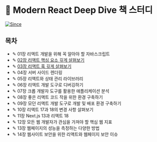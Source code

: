 # 📖 Modern React Deep Dive 책 스터디

[![Since](https://img.shields.io/badge/since-23.12.20-6A5ACD.svg?&edge_flat=false)](https://github.com/yeonju0110/typescript-study)

## 목차

- ✎ 01장 리액트 개발을 위해 꼭 알아야 할 자바스크립트
- ✎ [02장 리액트 핵심 요소 깊게 살펴보기](/modern-react-deep-dive/02-리액트-핵심-요소-깊게-살펴보기/)
- ✎ [03장 리액트 훅 깊게 살펴보기](/modern-react-deep-dive/03-리액트-훅-깊게-살펴보기/)
- ✎ 04장 서버 사이드 렌더링
- ✎ 05장 리액트와 상태 관리 라이브러리
- ✎ 06장 리액트 개발 도구로 디버깅하기
- ✎ 07장 크롭 개발자 도구를 활용한 애플리케이션 분석
- ✎ 08장 좋은 리액트 코드 작을 위한 환경 구축하기
- ✎ 09장 모던 리액트 개발 도구로 개발 및 배포 환경 구축하기
- ✎ 10장 리액트 17과 18의 변경 사항 살펴보기
- ✎ 11장 Next.js 13과 리액트 18
- ✎ 12장 모든 웹 개발자가 관심을 가져야 할 핵심 웹 지표
- ✎ 13장 웹페이지의 성능을 측정하는 다양한 방법
- ✎ 14장 웹사이트 보안을 위한 리액트와 웹페이지 보안 이슈
